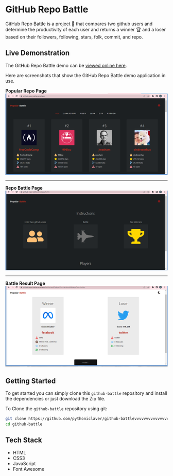 # GitHub Repo Battle

GitHub Repo Battle is a project 🔭 that compares two github users and determine the productivity of each user and returns a winner 🏆 and a loser based on their followers, following, stars, folk, commit, and repo.


## Live Demonstration

The GitHub Repo Battle demo can be [viewed online here](https://github-repo-battle.vercel.app/).

Here are screenshots that show the GitHub Repo Battle demo application in use.

**Popular Repo Page**
<img src="./src/asset/Screenshot (277).png" alt="Popular Repo Page" title="Popular Repo Page">

---

**Repo Battle Page**
<img src="./src/asset/Screenshot (278).png" alt="Repo Battle Page" title="Repo Battle Page">

---

**Battle Result Page**
<img src="./src/asset/Screenshot (279).png" alt="Battle Result Page" title="Battle Result Page">




## Getting Started
To get started  you can simply clone this `github-battle` repository and install the dependencies or just download the Zip file.

To Clone the `github-battle` repository using git:

```bash
git clone https://github.com/pythoniclaver/github-battlevvvvvvvvvvvvvvvvv
cd github-battle
```

## Tech Stack
* HTML
* CSS3
* JavaScript
* Font Awesome
